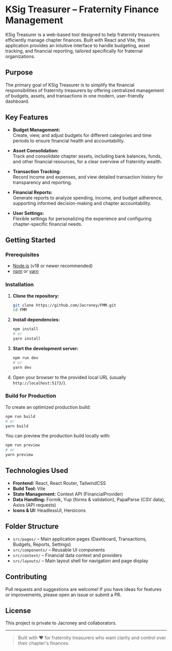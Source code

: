# KSig Treasurer – Fraternity Finance Management

KSig Treasurer is a web-based tool designed to help fraternity treasurers efficiently manage chapter finances. Built with React and Vite, this application provides an intuitive interface to handle budgeting, asset tracking, and financial reporting, tailored specifically for fraternal organizations.

## Purpose

The primary goal of KSig Treasurer is to simplify the financial responsibilities of fraternity treasurers by offering centralized management of budgets, assets, and transactions in one modern, user-friendly dashboard.

## Key Features

- **Budget Management:**  
  Create, view, and adjust budgets for different categories and time periods to ensure financial health and accountability.

- **Asset Consolidation:**  
  Track and consolidate chapter assets, including bank balances, funds, and other financial resources, for a clear overview of fraternity wealth.

- **Transaction Tracking:**  
  Record income and expenses, and view detailed transaction history for transparency and reporting.

- **Financial Reports:**  
  Generate reports to analyze spending, income, and budget adherence, supporting informed decision-making and chapter accountability.

- **User Settings:**  
  Flexible settings for personalizing the experience and configuring chapter-specific financial needs.

## Getting Started

### Prerequisites

- [Node.js](https://nodejs.org/) (v18 or newer recommended)
- [npm](https://www.npmjs.com/) or [yarn](https://yarnpkg.com/)

### Installation

1. **Clone the repository:**
   ```bash
   git clone https://github.com/Jacroney/FMM.git
   cd FMM
   ```

2. **Install dependencies:**
   ```bash
   npm install
   # or
   yarn install
   ```

3. **Start the development server:**
   ```bash
   npm run dev
   # or
   yarn dev
   ```

4. Open your browser to the provided local URL (usually `http://localhost:5173/`).

### Build for Production

To create an optimized production build:

```bash
npm run build
# or
yarn build
```

You can preview the production build locally with:

```bash
npm run preview
# or
yarn preview
```

## Technologies Used

- **Frontend:** React, React Router, TailwindCSS
- **Build Tool:** Vite
- **State Management:** Context API (FinancialProvider)
- **Data Handling:** Formik, Yup (forms & validation), PapaParse (CSV data), Axios (API requests)
- **Icons & UI:** HeadlessUI, Heroicons

## Folder Structure

- `src/pages/` – Main application pages (Dashboard, Transactions, Budgets, Reports, Settings)
- `src/components/` – Reusable UI components
- `src/context/` – Financial data context and providers
- `src/layouts/` – Main layout shell for navigation and page display

## Contributing

Pull requests and suggestions are welcome! If you have ideas for features or improvements, please open an issue or submit a PR.

## License

This project is private to Jacroney and collaborators.

---

> Built with ❤️ for fraternity treasurers who want clarity and control over their chapter's finances.
